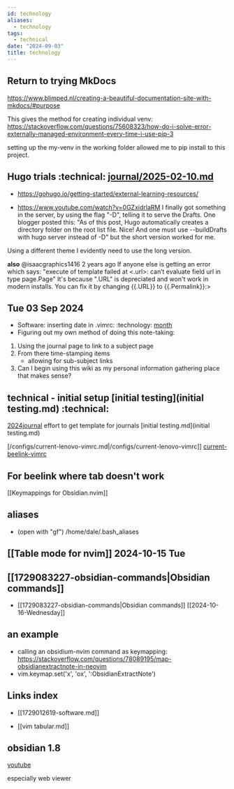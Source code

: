 ```yaml
---
id: technology
aliases:
  - technology
tags:
  - technical
date: "2024-09-03"
title: technology
---
```


## Return to trying MkDocs

https://www.blimped.nl/creating-a-beautiful-documentation-site-with-mkdocs/#purpose

This gives the method for creating individual venv:  https://stackoverflow.com/questions/75608323/how-do-i-solve-error-externally-managed-environment-every-time-i-use-pip-3

setting up the my-venv in the working folder allowed me to pip install to this project.


## Hugo trials :technical:  [journal/2025-02-10.md](journal/2025-02-10.md) 
- https://gohugo.io/getting-started/external-learning-resources/

- https://www.youtube.com/watch?v=0GZxidrlaRM I finally got something in the server, by using the flag "-D", telling it to serve the Drafts. One blogger posted this: "As of this post, Hugo automatically creates a directory folder on the root list file. Nice! And one must use --buildDrafts with hugo server instead of -D" but the short version worked for me.

Using a different theme I evidently need to use the long version.

**also** @isaacgraphics1416
2 years ago
If anyone else is getting an error which says:
"execute of template failed at <.url>: can’t evaluate field url in type page.Page" 
It's because ".URL" is depreciated and won't work in modern installs.
You can fix it by changing {{.URL}} to {{.Permalink}}:> 
## Tue 03 Sep 2024

- Software: inserting date in .vimrc: :technology: [month](https://man7.org/linux/man-pages/man3/strftime.3.html "strftime(3) - Linux manual page")
- Figuring out my own method of doing this note-taking:

1. Using the journal page to link to a subject page
2. From there time-stamping items
   - allowing for sub-subject links
3. Can I begin using this wiki as my personal information gathering place that makes sense?

## technical - initial setup [initial testing](initial testing.md) :technical:

[2024journal](2024journal.md) effort to get template for journals [initial
testing.md](initial testing.md)

[/configs/current-lenovo-vimrc.md|/configs/current-lenovo-vimrc]]
[current-beelink-vimrc](current-beelink-vimrc.md)

## For beelink where tab doesn't work

[[Keymappings for Obsidian.nvim]]

## aliases

- (open with "gf") /home/dale/.bash_aliases

## [[Table mode for nvim]]   2024-10-15 Tue

## [[1729083227-obsidian-commands|Obsidian commands]]

- [[1729083227-obsidian-commands|Obsidian commands]] [[2024-10-16-Wednesday]]

## an example

- calling an obsidium-nvim command as keymapping: <https://stackoverflow.com/questions/78089195/map-obsidianextractnote-in-neovim>
- vim.keymap.set('x', '<leader>ox', ':ObsidianExtractNote<cr>')

## Links index

- [[1729012619-software.md]]

- [[vim tabular.md]]

## obsidian 1.8

[youtube](https://youtu.be/w44sNTl-zvI?si=1V0oYjhGr_G7qNpg)

especially web viewer
